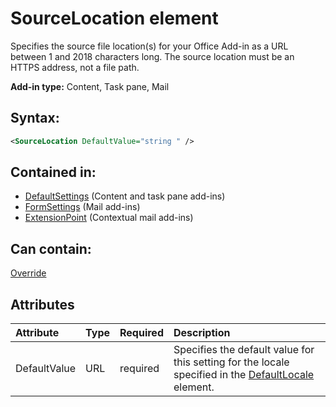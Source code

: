 
# SourceLocation element
Specifies the source file location(s) for your Office Add-in as a URL between 1 and 2018 characters long. The source location must be an HTTPS address, not a file path.

 **Add-in type:** Content, Task pane, Mail


## Syntax:


```XML
<SourceLocation DefaultValue="string " />
```


## Contained in:

- [DefaultSettings](../../reference/manifest/defaultsettings.md) (Content and task pane add-ins)
- [FormSettings](../../reference/manifest/formsettings.md) (Mail add-ins)
- [ExtensionPoint](extensionpoint.md) (Contextual mail add-ins)

## Can contain:

[Override](../../reference/manifest/override.md)


## Attributes



|**Attribute**|**Type**|**Required**|**Description**|
|:-----|:-----|:-----|:-----|
|DefaultValue|URL|required|Specifies the default value for this setting for the locale specified in the [DefaultLocale](../../reference/manifest/defaultlocale.md) element.|
